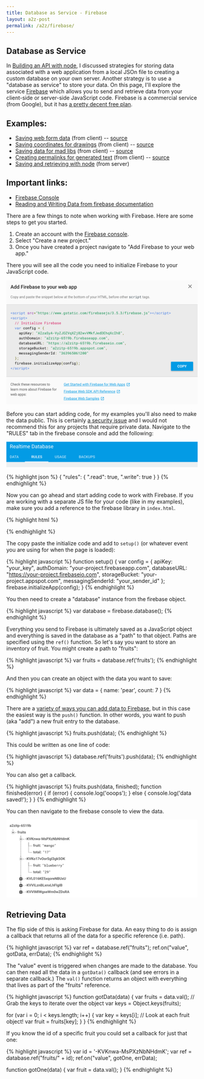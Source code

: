 ```yaml
---
title: Database as Service - Firebase
layout: a2z-post
permalink: /a2z/firebase/
---
```


## Database as Service

In [Building an API with node](/a2z/node-api), I discussed strategies for storing data associated with a web application from a local JSOn file to creating a custom database on your own server.  Another strategy is to use a "database as service" to store your data.  On this page, I'll explore the service [Firebase](https://firebase.google.com) which allows you to send and retrieve data from your client-side or server-side JavaScript code.  Firebase is a commercial service (from Google), but it has [a pretty decent free plan](https://firebase.google.com/pricing/).

## Examples:
* [Saving web form data](https://shiffman.github.io/A2Z-F16/week9-firebase/01_firebase_form/) (from client) -- [source](https://github.com/shiffman/A2Z-F16/tree/gh-pages/week9-firebase/01_firebase_form)
* [Saving coordinates for drawings](https://shiffman.github.io/A2Z-F16/week9-firebase/02_firebase_drawing) (from client) -- [source](https://github.com/shiffman/A2Z-F16/tree/gh-pages/week9-firebase/02_firebase_drawing)
* [Saving data for mad libs](https://shiffman.github.io/A2Z-F16/week9-firebase/03_firebase_madlibs) (from client) -- [source](https://github.com/shiffman/A2Z-F16/tree/gh-pages/week9-firebase/03_firebase_madlibs)
* [Creating permalinks for generated text](https://shiffman.github.io/A2Z-F16/week9-firebase/04_firebase_markov) (from client) -- [source](https://github.com/shiffman/A2Z-F16/tree/gh-pages/week9-firebase/04_firebase_markov)
* [Saving and retrieving with node](https://github.com/shiffman/A2Z-F16/blob/gh-pages/week9-firebase/05_node_firebase/server.js) (from server)

## Important links:
* [Firebase Console](https://console.firebase.google.com/)
* [Reading and Writing Data from firebase documentation](https://firebase.google.com/docs/database/web/read-and-write)

There are a few things to note when working with Firebase.   Here are some steps to get you started.

1. Create an account with the [Firebase console](https://console.firebase.google.com/).
2. Select "Create a new project."
3. Once you have created a project navigate to "Add Firebase to your web app."

There you will see all the code you need to initialize Firebase to your JavaScript code.

![firebase](/a2z/images/firebase1.png)

Before you can start adding code, for my examples you'll also need to make the data public.  This is certainly [a security issue](https://firebase.google.com/docs/database/security/quickstart) and I would not recommend this for any projects that require private data.  Navigate to the "RULES" tab in the firebase console and add the following:

![firebase](/a2z/images/firebaserules.png)

{% highlight json %}
{
  "rules": {
    ".read": true,
    ".write": true
  }
}
{% endhighlight %}

Now you can go ahead and start adding code to work with Firebase.  If you are working with a separate JS file for your code (like in my examples), make sure you add a reference to the firebase library in `index.html`.

{% highlight html %}
<script src="https://www.gstatic.com/firebasejs/3.5.2/firebase.js"></script>
{% endhighlight %}

The copy paste the initialize code and add to `setup()` (or whatever event you are using for when the page is loaded):

{% highlight javascript %}
function setup() {
  var config = {
    apiKey: "your_key",
    authDomain: "your-project.firebaseapp.com",
    databaseURL: "https://your-project.firebaseio.com",
    storageBucket: "your-project.appspot.com",
    messagingSenderId: "your_sender_id"
  };
  firebase.initializeApp(config);
}
{% endhighlight %}

You then need to create a "database" instance from the firebase object.

{% highlight javascript %}
var database = firebase.database();
{% endhighlight %}


Everything you send to Firebase is ultimately saved as a JavaScript object and everything is saved in the database as a "path" to that object.  Paths are specified using the `ref()` function.  So let's say you want to store an inventory of fruit.  You might create a path to "fruits":

{% highlight javascript %}
var fruits = database.ref('fruits');
{% endhighlight %}

And then you can create an object with the data you want to save:

{% highlight javascript %}
var data = {
  name: 'pear',
  count: 7
}
{% endhighlight %}

There are a [variety of ways you can add data to Firebase](https://firebase.google.com/docs/database/web/read-and-write), but in this case the easiest way is the `push()` function.  In other words, you want to push (aka "add") a new fruit entry to the database.

{% highlight javascript %}
fruits.push(data);
{% endhighlight %}

This could be written as one line of code:

{% highlight javascript %}
database.ref('fruits').push(data);
{% endhighlight %}

You can also get a callback.

{% highlight javascript %}
fruits.push(data, finished);
function finished(error) {
  if (error) {
    console.log('ooops');
  } else {
    console.log('data saved!');
  }
}
{% endhighlight %}

You can then navigate to the firebase console to view the data.

![firebase](/a2z/images/firebase2.png)

## Retrieving Data

The flip side of this is asking Firebase for data.  An easy thing to do is assign a callback that returns all of the data for a specific reference (i.e. path).

{% highlight javascript %}
var ref = database.ref("fruits");
ref.on("value", gotData, errData);
{% endhighlight %}

The "value" event is triggered when changes are made to the database.  You can then read all the data in a `gotData()` callback (and see errors in a separate callback.)  The `val()` function returns an object with everything that lives as part of the "fruits" reference.

{% highlight javascript %}
function gotData(data) {
  var fruits = data.val();
  // Grab the keys to iterate over the object
  var keys = Object.keys(fruits);

  for (var i = 0; i < keys.length; i++) {
    var key = keys[i];
    // Look at each fruit object!
    var fruit = fruits[key];
  }
}
{% endhighlight %}

If you know the id of a specific fruit you could set a callback for just that one:

{% highlight javascript %}
var id = '-KVKnwa-MsPXzNbNHdmK';
var ref = database.ref("fruits/" + id);
ref.on("value", gotOne, errData);

function gotOne(data) {
  var fruit = data.val();
}
{% endhighlight %}
